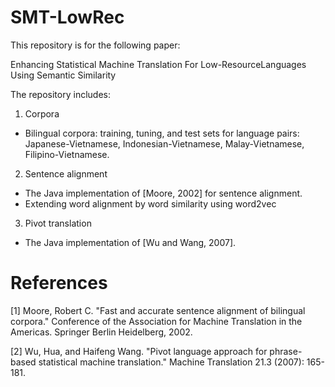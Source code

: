 # SMT-LowRec

This repository is for the following paper:

Enhancing Statistical Machine Translation For Low-ResourceLanguages Using Semantic Similarity

The repository includes:

1. Corpora

- Bilingual corpora: training, tuning, and test sets for language pairs: Japanese-Vietnamese, Indonesian-Vietnamese, Malay-Vietnamese, Filipino-Vietnamese.

2. Sentence alignment

- The Java implementation of [Moore, 2002] for sentence alignment.
- Extending word alignment by word similarity using word2vec

3. Pivot translation
- The Java implementation of [Wu and Wang, 2007].



# References

[1] Moore, Robert C. "Fast and accurate sentence alignment of bilingual corpora." Conference of the Association for Machine Translation in the Americas. Springer Berlin Heidelberg, 2002.

[2] Wu, Hua, and Haifeng Wang. "Pivot language approach for phrase-based statistical machine translation." Machine Translation 21.3 (2007): 165-181.

